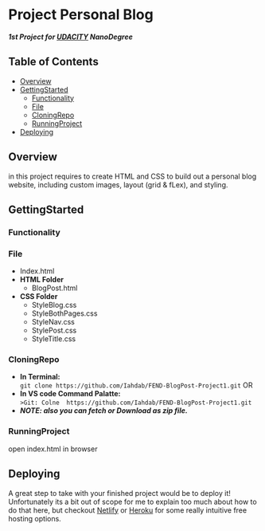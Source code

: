 # Project Personal Blog
***1st Project for [UDACITY](UDACITY.com) NanoDegree*** 

## Table of Contents

- [Overview](#Overview)
- [GettingStarted](#GettingStarted)
   - [Functionality](#Functionality)
   - [File](#File)
   - [CloningRepo](#CloningRepo)
   - [RunningProject](#RunningProject)
- [Deploying](#Deploying)

## Overview

in this project requires to create HTML and CSS to build out a personal blog website, including custom images, layout (grid & fLex), and styling. 

## GettingStarted

 ### Functionality
 
 ### File 
 
 - Index.html
 - **HTML Folder**
    - BlogPost.html
 - **CSS Folder** 
    - StyleBlog.css
    - StyleBothPages.css
    - StyleNav.css
    - StylePost.css
    - StyleTitle.css

 ### CloningRepo 
 
  - **In Terminal:**\
    ```git clone https://github.com/Iahdab/FEND-BlogPost-Project1.git```
    OR
  - **In VS code Command Palatte:**\
    ```>Git: Colne  https://github.com/Iahdab/FEND-BlogPost-Project1.git```
  - ***NOTE: also you can fetch or Download as zip file.***
    
 ### RunningProject
 
 open index.html in browser 

## Deploying

A great step to take with your finished project would be to deploy it! Unfortunately its a bit out of scope for me to explain too much about how to do that here, but checkout [Netlify](https://www.netlify.com/) or [Heroku](https://www.heroku.com/) for some really intuitive free hosting options.
